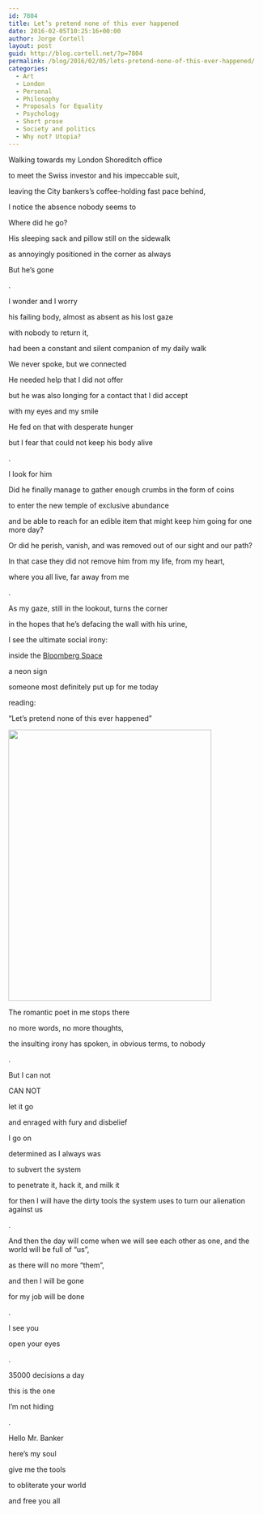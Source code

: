 ```yaml
---
id: 7804
title: Let’s pretend none of this ever happened
date: 2016-02-05T10:25:16+00:00
author: Jorge Cortell
layout: post
guid: http://blog.cortell.net/?p=7804
permalink: /blog/2016/02/05/lets-pretend-none-of-this-ever-happened/
categories:
  - Art
  - London
  - Personal
  - Philosophy
  - Proposals for Equality
  - Psychology
  - Short prose
  - Society and politics
  - Why not? Utopia?
---
```

Walking towards my London Shoreditch office
  
to meet the Swiss investor and his impeccable suit,
  
leaving the City bankers’s coffee-holding fast pace behind,
  
I notice the absence nobody seems to
  
Where did he go?
  
His sleeping sack and pillow still on the sidewalk
  
as annoyingly positioned in the corner as always
  
But he’s gone
  
.
  
I wonder and I worry
  
his failing body, almost as absent as his lost gaze
  
with nobody to return it,
  
had been a constant and silent companion of my daily walk
  
We never spoke, but we connected
  
He needed help that I did not offer
  
but he was also longing for a contact that I did accept
  
with my eyes and my smile
  
He fed on that with desperate hunger
  
but I fear that could not keep his body alive
  
.
  
I look for him
  
Did he finally manage to gather enough crumbs in the form of coins
  
to enter the new temple of exclusive abundance
  
and be able to reach for an edible item that might keep him going for one more day?
  
Or did he perish, vanish, and was removed out of our sight and our path?
  
In that case they did not remove him from my life, from my heart,
  
where you all live, far away from me
  
.
  
As my gaze, still in the lookout, turns the corner
  
in the hopes that he’s defacing the wall with his urine,
  
I see the ultimate social irony:
  
inside the <a href="http://www.bloombergspace.com/artists/upcoming/tim-etchells/" target="_blank">Bloomberg Space</a>
  
a neon sign
  
someone most definitely put up for me today
  
reading:
  
“Let’s pretend none of this ever happened”
  
<img class="aligncenter" src="https://farm2.staticflickr.com/1522/24795896095_016ce9a825_k.jpg" alt="" width="401" height="535" />

The romantic poet in me stops there
  
no more words, no more thoughts,
  
the insulting irony has spoken, in obvious terms, to nobody
  
.
  
But I can not
  
CAN NOT
  
let it go
  
and enraged with fury and disbelief
  
I go on
  
determined as I always was
  
to subvert the system
  
to penetrate it, hack it, and milk it
  
for then I will have the dirty tools the system uses to turn our alienation against us
  
.
  
And then the day will come when we will see each other as one, and the world will be full of “us”,
  
as there will no more “them”,
  
and then I will be gone
  
for my job will be done
  
.
  
I see you
  
open your eyes
  
.
  
35000 decisions a day
  
this is the one
  
I’m not hiding
  
.
  
Hello Mr. Banker
  
here’s my soul
  
give me the tools
  
to obliterate your world
  
and free you all
